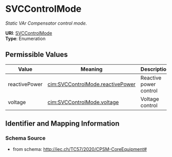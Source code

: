 # SVCControlMode




_Static VAr Compensator control mode._



**URI**: [SVCControlMode](SVCControlMode)<br />
**Type**: Enumeration

## Permissible Values

| Value | Meaning | Description |
| --- | --- | --- |
| reactivePower | [cim:SVCControlMode.reactivePower](http://iec.ch/TC57/CIM100#SVCControlMode.reactivePower) | Reactive power control |
| voltage | [cim:SVCControlMode.voltage](http://iec.ch/TC57/CIM100#SVCControlMode.voltage) | Voltage control |








## Identifier and Mapping Information







### Schema Source


* from schema: http://iec.ch/TC57/2020/CPSM-CoreEquipment#




